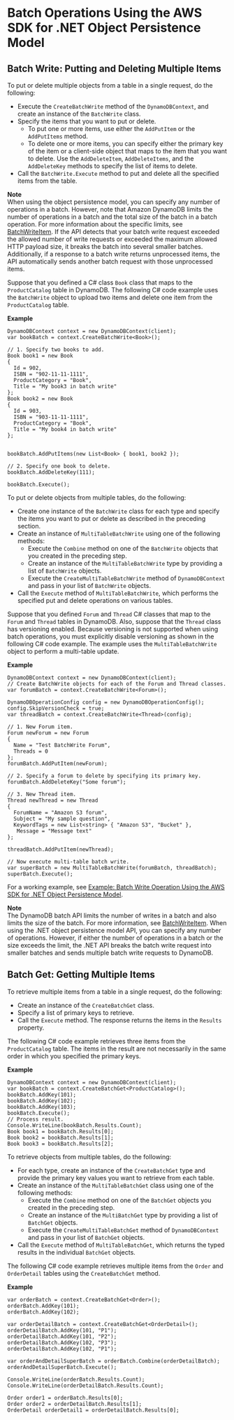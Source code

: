 # Batch Operations Using the AWS SDK for \.NET Object Persistence Model<a name="DotNetDynamoDBContext.BatchOperations"></a>

## Batch Write: Putting and Deleting Multiple Items<a name="DotNetDynamoDBContext.BatchWrite"></a>

To put or delete multiple objects from a table in a single request, do the following:
+ Execute the `CreateBatchWrite` method of the `DynamoDBContext`, and create an instance of the `BatchWrite` class\.
+ Specify the items that you want to put or delete\.
  + To put one or more items, use either the `AddPutItem` or the `AddPutItems` method\.
  + To delete one or more items, you can specify either the primary key of the item or a client\-side object that maps to the item that you want to delete\. Use the `AddDeleteItem`, `AddDeleteItems`, and the `AddDeleteKey` methods to specify the list of items to delete\.
+ Call the `BatchWrite.Execute` method to put and delete all the specified items from the table\.

**Note**  
When using the object persistence model, you can specify any number of operations in a batch\. However, note that Amazon DynamoDB limits the number of operations in a batch and the total size of the batch in a batch operation\. For more information about the specific limits, see [BatchWriteItem](https://docs.aws.amazon.com/amazondynamodb/latest/APIReference/API_BatchWriteItem.html)\. If the API detects that your batch write request exceeded the allowed number of write requests or exceeded the maximum allowed HTTP payload size, it breaks the batch into several smaller batches\. Additionally, if a response to a batch write returns unprocessed items, the API automatically sends another batch request with those unprocessed items\.

Suppose that you defined a C\# class `Book` class that maps to the `ProductCatalog` table in DynamoDB\. The following C\# code example uses the `BatchWrite` object to upload two items and delete one item from the `ProductCatalog` table\. 

**Example**  

```
DynamoDBContext context = new DynamoDBContext(client);
var bookBatch = context.CreateBatchWrite<Book>();

// 1. Specify two books to add.
Book book1 = new Book
{
  Id = 902,
  ISBN = "902-11-11-1111",
  ProductCategory = "Book",
  Title = "My book3 in batch write"
};
Book book2 = new Book
{
  Id = 903,
  ISBN = "903-11-11-1111",
  ProductCategory = "Book",
  Title = "My book4 in batch write"
};


bookBatch.AddPutItems(new List<Book> { book1, book2 });

// 2. Specify one book to delete.
bookBatch.AddDeleteKey(111);

bookBatch.Execute();
```

To put or delete objects from multiple tables, do the following:
+ Create one instance of the `BatchWrite` class for each type and specify the items you want to put or delete as described in the preceding section\.
+ Create an instance of `MultiTableBatchWrite` using one of the following methods:
  + Execute the `Combine` method on one of the `BatchWrite` objects that you created in the preceding step\. 
  + Create an instance of the `MultiTableBatchWrite` type by providing a list of `BatchWrite` objects\.
  + Execute the `CreateMultiTableBatchWrite` method of `DynamoDBContext` and pass in your list of `BatchWrite` objects\.
+ Call the `Execute` method of `MultiTableBatchWrite`, which performs the specified put and delete operations on various tables\.

Suppose that you defined `Forum` and `Thread` C\# classes that map to the `Forum` and `Thread` tables in DynamoDB\. Also, suppose that the `Thread` class has versioning enabled\. Because versioning is not supported when using batch operations, you must explicitly disable versioning as shown in the following C\# code example\. The example uses the `MultiTableBatchWrite` object to perform a multi\-table update\. 

**Example**  

```
DynamoDBContext context = new DynamoDBContext(client);
// Create BatchWrite objects for each of the Forum and Thread classes.
var forumBatch = context.CreateBatchWrite<Forum>();

DynamoDBOperationConfig config = new DynamoDBOperationConfig();
config.SkipVersionCheck = true;
var threadBatch = context.CreateBatchWrite<Thread>(config);

// 1. New Forum item.
Forum newForum = new Forum
{
  Name = "Test BatchWrite Forum",
  Threads = 0
};
forumBatch.AddPutItem(newForum);

// 2. Specify a forum to delete by specifying its primary key.
forumBatch.AddDeleteKey("Some forum");

// 3. New Thread item.
Thread newThread = new Thread
{
  ForumName = "Amazon S3 forum",
  Subject = "My sample question",
  KeywordTags = new List<string> { "Amazon S3", "Bucket" },
   Message = "Message text"
};

threadBatch.AddPutItem(newThread);

// Now execute multi-table batch write.
var superBatch = new MultiTableBatchWrite(forumBatch, threadBatch);
superBatch.Execute();
```

For a working example, see [Example: Batch Write Operation Using the AWS SDK for \.NET Object Persistence Model](orm-dotnet-batchoperations-example.md)\.

**Note**  
The DynamoDB batch API limits the number of writes in a batch and also limits the size of the batch\. For more information, see [BatchWriteItem](https://docs.aws.amazon.com/amazondynamodb/latest/APIReference/API_BatchWriteItem.html)\. When using the \.NET object persistence model API, you can specify any number of operations\. However, if either the number of operations in a batch or the size exceeds the limit, the \.NET API breaks the batch write request into smaller batches and sends multiple batch write requests to DynamoDB\.

## Batch Get: Getting Multiple Items<a name="DotNetDynamoDBContext.BatchGet"></a>

To retrieve multiple items from a table in a single request, do the following:
+ Create an instance of the `CreateBatchGet` class\.
+ Specify a list of primary keys to retrieve\.
+ Call the `Execute` method\. The response returns the items in the `Results` property\.

The following C\# code example retrieves three items from the `ProductCatalog` table\. The items in the result are not necessarily in the same order in which you specified the primary keys\.

**Example**  

```
DynamoDBContext context = new DynamoDBContext(client);
var bookBatch = context.CreateBatchGet<ProductCatalog>();
bookBatch.AddKey(101);
bookBatch.AddKey(102);
bookBatch.AddKey(103);
bookBatch.Execute();
// Process result.
Console.WriteLine(bookBatch.Results.Count);
Book book1 = bookBatch.Results[0];
Book book2 = bookBatch.Results[1];
Book book3 = bookBatch.Results[2];
```

To retrieve objects from multiple tables, do the following:
+ For each type, create an instance of the `CreateBatchGet` type and provide the primary key values you want to retrieve from each table\. 
+ Create an instance of the `MultiTableBatchGet` class using one of the following methods:
  + Execute the `Combine` method on one of the `BatchGet` objects you created in the preceding step\. 
  + Create an instance of the `MultiBatchGet` type by providing a list of `BatchGet` objects\.
  + Execute the `CreateMultiTableBatchGet` method of `DynamoDBContext` and pass in your list of `BatchGet` objects\.
+ Call the `Execute` method of `MultiTableBatchGet`, which returns the typed results in the individual `BatchGet` objects\.

 The following C\# code example retrieves multiple items from the `Order` and `OrderDetail` tables using the `CreateBatchGet` method\. 

**Example**  

```
var orderBatch = context.CreateBatchGet<Order>();
orderBatch.AddKey(101);
orderBatch.AddKey(102);
 
var orderDetailBatch = context.CreateBatchGet<OrderDetail>();
orderDetailBatch.AddKey(101, "P1");
orderDetailBatch.AddKey(101, "P2");
orderDetailBatch.AddKey(102, "P3");
orderDetailBatch.AddKey(102, "P1");
 
var orderAndDetailSuperBatch = orderBatch.Combine(orderDetailBatch);
orderAndDetailSuperBatch.Execute();
 
Console.WriteLine(orderBatch.Results.Count);
Console.WriteLine(orderDetailBatch.Results.Count);
 
Order order1 = orderBatch.Results[0];
Order order2 = orderDetailBatch.Results[1];
OrderDetail orderDetail1 = orderDetailBatch.Results[0];
```